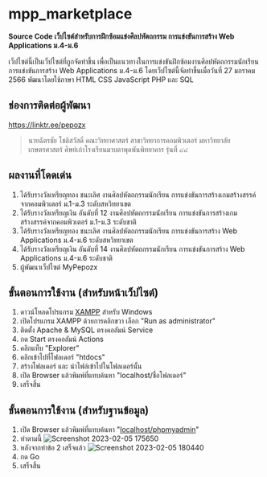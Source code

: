 # mpp_marketplace
**Source Code เว็ปไซต์สำหรับการฝึกซ้อมแข่งศิลปหัตถกรรม การแข่งขันการสร้าง Web Applications ม.4-ม.6**

เว็ปไซต์นี้เป็นเว็ปไซต์ที่ถูกจัดทำขึ้น เพื่อเป็นแนวทางในการแข่งขันฝึกซ้อมงานศิลปหัตถกรรมนักเรียน การแข่งขันการสร้าง Web Applications ม.4-ม.6 
โดยเว็ปไซต์นี้จัดทำขึ้นเมื่อวันที่ 27 มกราคม 2566 พัฒนาโดยใช้ภาษา HTML CSS JavaScript PHP และ SQL

## ช่องการติดต่อผู้พัฒนา
https://linktr.ee/pepozx

> นายฉัตรชัย โชติสวัสดิ์
> คณะวิทยาศาสตร์ สาขาวิทยาการคอมพิวเตอร์ มหาวิทยาลัยเกษตรศาสตร์
> ศิษย์เก่าโรงเรียนมาบตาพุดพันพิทยาคาร รุ่นที่ ๔๔

## ผลงานที่โดดเด่น
1. ได้รับรางวัลเหรียญทอง ชนะเลิศ งานศิลปหัตถกรรมนักเรียน การแข่งขันการสร้างเกมสร้างสรรค์จากคอมพิวเตอร์ ม.1-ม.3 ระดับสหวิทยาเขต
2. ได้รับรางวัลเหรียญเงิน อันดับที่ 12 งานศิลปหัตถกรรมนักเรียน การแข่งขันการสร้างเกมสร้างสรรค์จากคอมพิวเตอร์ ม.1-ม.3 ระดับชาติ
3. ได้รับรางวัลเหรียญทอง ชนะเลิศ งานศิลปหัตถกรรมนักเรียน การแข่งขันการสร้าง Web Applications ม.4-ม.6 ระดับสหวิทยาเขต
4. ได้รับรางวัลเหรียญเงิน อันดับที่ 14 งานศิลปหัตถกรรมนักเรียน การแข่งขันการสร้าง Web Applications ม.4-ม.6 ระดับชาติ
5. ผู้พัฒนาเว็ปไซต์ MyPepozx

## ขั้นตอนการใช้งาน (สำหรับหน้าเว็ปไซต์)
1. ดาวน์โหลดโปรแกรม [XAMPP](https://www.apachefriends.org/download.html) สำหรับ Windows
2. เปิดโปรแกรม XAMPP ด้วยการคลิกขวา เลือก "Run as administrator"
3. ติดตั้ง Apache & MySQL ตรงคอลัมน์ Service
5. กด Start ตรงคอลัมน์ Actions
6. คลิกแท็บ "Explorer"
7. คลิกเข้าไปที่โฟลเดอร์ "htdocs"
8. สร้างโฟลเดอร์ และ นำไฟล์เข้าไปในโฟลเดอร์นั้น
9. เปิด Browser แล้วพิมพ์ที่แทบค้นหา "localhost/ชื่อโฟลเดอร์"
10. เสร็จสิ้น

## ขั้นตอนการใช้งาน (สำหรับฐานข้อมูล)
1. เปิด Browser แล้วพิมพ์ที่แทบค้นหา "[localhost/phpmyadmin](localhost/phpmyadmin)"
2. ทำตามนี้
![Screenshot 2023-02-05 175650](https://user-images.githubusercontent.com/81527409/216815175-efaa9a43-0cf7-4b30-8ff2-bf2bf2d71a7c.jpg)
3. หลังจากทำข้อ 2 เสร็จแล้ว
![Screenshot 2023-02-05 180440](https://user-images.githubusercontent.com/81527409/216815408-e5521be6-c29a-4cc5-aef2-3f894dd3aab2.jpg)
4. กด Go
5. เสร็จสิ้น
